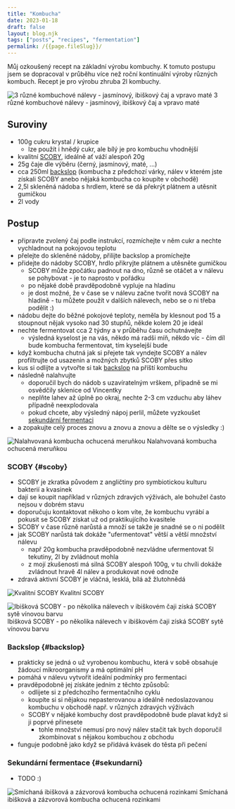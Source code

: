 ```yaml
---
title: "Kombucha"
date: 2023-01-18
draft: false
layout: blog.njk
tags: ["posts", "recipes", "fermentation"]
permalink: /{{page.fileSlug}}/
---
```


Můj ozkoušený recept na základní výrobu kombuchy. K tomuto postupu jsem se dopracoval v průběhu více než roční kontinuální výroby různých kombuch. Recept je pro výrobu zhruba 2l kombuchy.

![3 různé kombuchové nálevy - jasmínový, ibiškový čaj a vpravo maté](/img/kombucha/kombucha-nalevy.jpg)
3 různé kombuchové nálevy - jasmínový, ibiškový čaj a vpravo maté

## Suroviny
- 100g cukru krystal / krupice
  - lze použít i hnědý cukr, ale bílý je pro kombuchu vhodnější
- kvalitní [SCOBY](#scoby), ideálně ať váží alespoň 20g
- 25g čaje dle výběru (černý, jasmínový, maté, ...)
- cca 250ml [backslop](#backslop) (kombucha z předchozí várky, nálev v kterém jste získali SCOBY anebo nějaká kombucha co koupíte v obchodě)
- 2,5l skleněná nádoba s hrdlem, které se dá překrýt plátnem a utěsnit gumičkou
- 2l vody

## Postup
- připravte zvolený čaj podle instrukcí, rozmíchejte v něm cukr a nechte vychladnout na pokojovou teplotu
- přelejte do skleněné nádoby, přilijte backslop a promíchejte
- přidejte do nádoby SCOBY, hrdlo přikryjte plátnem a utěsněte gumičkou
  - SCOBY může zpočátku padnout na dno, různě se otáčet a v nálevu se pohybovat - je to naprosto v pořádku
  - po nějaké době pravděpodobně vypluje na hladinu
  - je dost možné, že v čase se v nálevu začne tvořit nová SCOBY na hladině - tu můžete použít v dalších nálevech, nebo se o ni třeba podělit :)
- nádobu dejte do běžné pokojové teploty, neměla by klesnout pod 15 a stoupnout nějak vysoko nad 30 stupňů, někde kolem 20 je ideál
- nechte fermentovat cca 2 týdny a v průběhu času ochutnávejte
  - výsledná kyselost je na vás, někdo má radši míň, někdo víc - čím díl bude kombucha fermentovat, tím kyselejší bude
- když kombucha chutná jak si přejete tak vyndejte SCOBY a nálev profiltrujte od usazenin a možných zbytků SCOBY přes sítko
- kus si odlijte a vytvořte si tak [backslop](#backslop) na příští kombuchu
- následně nalahvujte
  - doporučil bych do nádob s uzavíratelným vrškem, případně se mi osvědčily sklenice od Vincentky
  - neplňte lahev až úplně po okraj, nechte 2-3 cm vzduchu aby láhev případně neexplodovala
  - pokud chcete, aby výsledný nápoj perlil, můžete vyzkoušet [sekundární fermentaci](#sekundarni)
- a zopakujte celý proces znovu a znovu a znovu a dělte se o výsledky :)

![Nalahvovaná kombucha ochucená meruňkou](/img/kombucha/nalahvovana-kombucha.jpeg)
Nalahvovaná kombucha ochucená meruňkou

### SCOBY {#scoby}
- SCOBY je zkratka původem z angličtiny pro symbiotickou kulturu bakterií a kvasinek
- dají se koupit například v různých zdravých výživách, ale bohužel často nejsou v dobrém stavu
- doporučuju kontaktovat někoho o kom víte, že kombuchu vyrábí a pokusit se SCOBY získat už od praktikujícího kvasitele
- SCOBY v čase různě narůstá a množí se takže je snadné se o ni podělit
- jak SCOBY narůstá tak dokáže "ufermentovat" větší a větší množství nálevu
  - např 20g kombucha pravděpodobně nezvládne ufermentovat 5l tekutiny, 2l by zvládnout mohla
  - z mojí zkušenosti má silná SCOBY alespoň 100g, v tu chvíli dokáže zvládnout hravě 4l nálev a produkovat nové odnože
- zdravá aktivní SCOBY je vláčná, lesklá, bílá až žlutohnědá

![Kvalitní SCOBY](/img/kombucha/kvalitni-scoby.jpeg)
Kvalitní SCOBY

![Ibišková SCOBY - po několika nálevech v ibiškovém čaji získá SCOBY sytě vínovou barvu](/img/kombucha/ibiskova-scoby.jpeg)
Ibišková SCOBY - po několika nálevech v ibiškovém čaji získá SCOBY sytě vínovou barvu

### Backslop {#backslop}
- prakticky se jedná o už vyrobenou kombuchu, která v sobě obsahuje žádoucí mikroorganismy a má optimální pH
- pomáhá v nálevu vytvořit ideální podmínky pro fermentaci
- pravděpodobně jej získáte jedním z těchto způsobů:
  - odlijete si z předchozího fermentačního cyklu
  - koupíte si si nějakou nepasterovanou a ideálně nedoslazovanou kombuchu v obchodě např. v různých zdravých výživách
  - SCOBY v nějaké kombuchy dost pravděpodobně bude plavat když si ji poprvé přinesete
    - tohle množství nemusí pro nový nálev stačit tak bych doporučil zkombinovat s nějakou kombuchou z obchodu
- funguje podobně jako když se přidává kvásek do těsta při pečení

### Sekundární fermentace {#sekundarni}
- TODO :)

![Smíchaná ibišková a zázvorová kombucha ochucená rozinkami](/img/kombucha/kombucha-trikolora.jpeg)
Smíchaná ibišková a zázvorová kombucha ochucená rozinkami